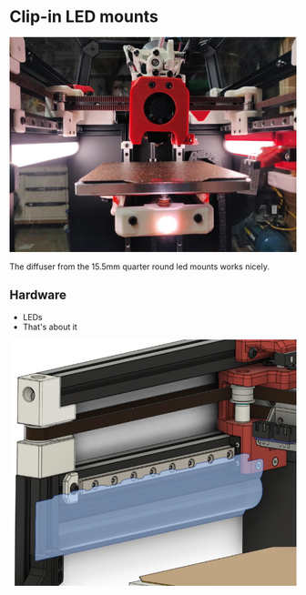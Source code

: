 # Clip-in LED mounts

![LED](Images/LED.jpg)

The diffuser from the 15.5mm quarter round led mounts works nicely.

## Hardware

- LEDs
- That's about it

![Cad](Images/led-clipin.png)